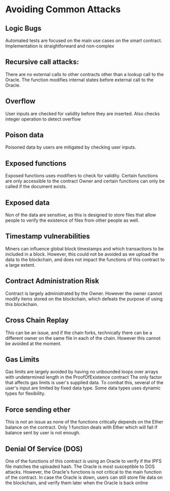 # Avoiding Common Attacks

## Logic Bugs
Automated tests are focused on the main use cases on the smart contract. 
Implementation is straightforward and non-complex

## Recursive call attacks:
There are no external calls to other contracts other than a lookup call to the Oracle.
The function modifies internal states before external call to the Oracle. 

## Overflow
User inputs are checked for validity before they are inserted. Also checks integer operation to detect overflow

## Poison data
Poisoned data by users are mitigated by checking user inputs.

## Exposed functions
Exposed functions uses modifiers to check for validity. 
Certain functions are only accessible to the contract Owner and certain functions can only be called if the document exists.

## Exposed data
Non of the data are sensitive, as this is designed to store files that allow people to verify the existence of files from other people as well.

## Timestamp vulnerabilities
Miners can influence global block timestamps and which transactions to be included in a block.
However, this could not be avoided as we upload the data to the blockchain, and does not impact the functions of this contract to a large extent.

## Contract Administration Risk
Contract is largely administrated by the Owner. However the owner cannot modify items stored on the blockchain, which defeats the purpose of using this blockchain.

## Cross Chain Replay
This can be an issue, and if the chain forks, technically there can be a different owner on the same file in each of the chain. However this cannot be avoided at the moment.

## Gas Limits
Gas limits are largely avoided by having no unbounded loops over arrays with undetermined length in the ProofOfExistence contract
The only factor that affects gas limits is user's supplied data. To combat this, several of the user's input are limited by fixed data type.
Some data types uses dynamic types for flexibility.

## Force sending ether
This is not an issue as none of the functions critically depends on the Ether balance on the contract. Only 1 function deals with Ether which will fail if balance sent by user is not enough.

## Denial Of Service (DOS)
One of the functions of this contract is using an Oracle to verify if the IPFS file matches the uploaded hash.
The Oracle is most susceptible to DOS attacks. However, the Oracle's functions is not critical to the main function of the contract.
In case the Oracle is down, users can still store file data on the blockchain, and verify them later when the Oracle is back online
